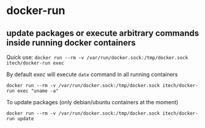 # docker-run
## update packages or execute arbitrary commands inside running docker containers

Quick use: `docker run --rm -v /var/run/docker.sock:/tmp/docker.sock itech/docker-run exec`

By default *exec* will execute `date` command in all running containers

`docker run --rm -v /var/run/docker.sock:/tmp/docker.sock itech/docker-run exec "uname -a"`

To update packages (only debian/ubuntu containers at the moment)

`docker run --rm -v /var/run/docker.sock:/tmp/docker.sock itech/docker-run update`

